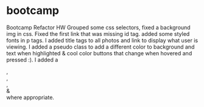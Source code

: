# bootcamp
Bootcamp Refactor HW
Grouped some css selectors, fixed a background img in css.
Fixed the first link that was missing id tag.
added some styled fonts in p tags.
I added title tags to all photos and link to display what user is viewing.
I added a pseudo class to add a different color to background and text when highlighted & cool color buttons that change when hovered and pressed :).
I added a <nav>, <aside>, <article>, <main> & <section> where appropriate.
